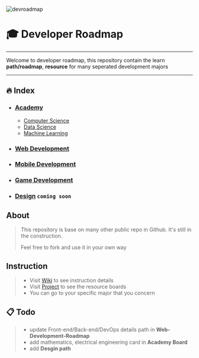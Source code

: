 ![devroadmap](https://github.com/luuductrung1234/dev-roadmap/blob/master/devroadmap.png)

# :mortar_board: Developer Roadmap

***

Welcome to developer roadmap, this repository contain the learn **path/roadmap**, **resource** for many seperated development majors

***


## :fire: Index
* ### [Academy](https://github.com/luuductrung1234/dev-roadmap/projects/2)   
   *  [Computer Science](https://github.com/luuductrung1234/dev-roadmap/tree/master/computer-science-roadmap)
   *  [Data Science](https://github.com/luuductrung1234/dev-roadmap/tree/master/data-science-roadmap)
   *  [Machine Learning](https://github.com/luuductrung1234/dev-roadmap/tree/master/machine-learning-roadmap)
  
* ### [Web Development](https://github.com/luuductrung1234/dev-roadmap/tree/master/web-development-roadmap)
* ### [Mobile Development](https://github.com/luuductrung1234/dev-roadmap/tree/master/mobile-development-roadmap)
* ### [Game Development](https://github.com/luuductrung1234/dev-roadmap/tree/master/game-development-roadmap)
* ### [Design]()              `coming soon`


## About
> This repository is base on many other public repo in Github. It's still in the construction.
>
> Feel free to fork and use it in your own way

## Instruction
> - Visit [Wiki](https://github.com/luuductrung1234/dev-roadmap/wiki) to see instruction details
> - Visit [Project](https://github.com/luuductrung1234/dev-roadmap/projects) to see the resource boards
> - You can go to your specific major that you concern

## :clipboard: Todo
> - update Front-end/Back-end/DevOps details path in **Web-Development-Roadmap**
> - add mathematics, electrical engineering card in **Academy Board**
> - add **Desgin path**
